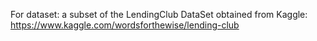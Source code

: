 For dataset:
a subset of the LendingClub DataSet obtained from Kaggle: https://www.kaggle.com/wordsforthewise/lending-club
